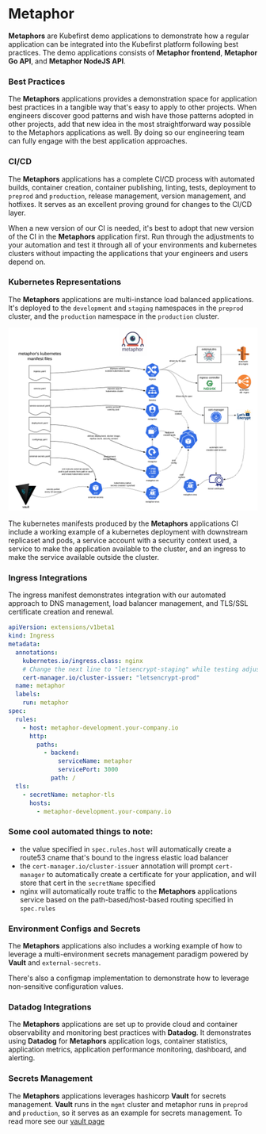 # Metaphor

**Metaphors** are Kubefirst demo applications to demonstrate how a regular application can be integrated into the 
Kubefirst platform following best practices. The demo applications consists of **Metaphor frontend**, 
**Metaphor Go API**, and **Metaphor NodeJS API**.

### Best Practices

The **Metaphors** applications provides a demonstration space for application best practices in a tangible way that's 
easy to apply to other projects. When engineers discover good patterns and wish have those patterns adopted in other 
projects, add that new idea in the most straightforward way possible to the Metaphors applications as well. By doing so 
our engineering team can fully engage with the best application approaches.

### CI/CD

The **Metaphors** applications has a complete CI/CD process with automated builds, container creation, container 
publishing, linting, tests, deployment to `preprod` and `production`, release management, version management, and 
hotfixes. It serves as an excellent proving ground for changes to the CI/CD layer.

When a new version of our CI is needed, it's best to adopt that new version of the CI in the **Metaphors** application
first. Run through the adjustments to your automation and test it through all of your environments and kubernetes 
clusters without impacting the applications that your engineers and users depend on.

### Kubernetes Representations

The **Metaphors** applications are multi-instance load balanced applications. It's deployed to the `development` and 
`staging` namespaces in the `preprod` cluster, and the `production` namespace in the `production` cluster.

![](../img/kubefirst/metaphor/metaphor-kubernetes-manifests.png)

The kubernetes manifests produced by the **Metaphors** applications CI include a working example of a kubernetes 
deployment with downstream replicaset and pods, a service account with a security context used, a service to make the 
application available to the cluster, and an ingress to make the service available outside the cluster.

### Ingress Integrations

The ingress manifest demonstrates integration with our automated approach to DNS management, load balancer management, 
and TLS/SSL certificate creation and renewal.

``` yaml
apiVersion: extensions/v1beta1
kind: Ingress
metadata:
  annotations:
    kubernetes.io/ingress.class: nginx
    # Change the next line to "letsencrypt-staging" while testing adjustments, change to "letsencrypt-prod" after confirming LE certificate was issued
    cert-manager.io/cluster-issuer: "letsencrypt-prod"
  name: metaphor
  labels:
    run: metaphor
spec:
  rules:
    - host: metaphor-development.your-company.io
      http:
        paths:
          - backend:
              serviceName: metaphor
              servicePort: 3000
            path: /
  tls:
    - secretName: metaphor-tls
      hosts:
        - metaphor-development.your-company.io
```

### Some cool automated things to note:

- the value specified in `spec.rules.host` will automatically create a route53 cname that's bound to the ingress elastic load balancer
- the `cert-manager.io/cluster-issuer` annotation will prompt `cert-manager` to automatically create a certificate for your application, and will store that cert in the `secretName` specified
- nginx will automatically route traffic to the **Metaphors** applications service based on the path-based/host-based routing specified in `spec.rules`

### Environment Configs and Secrets

The **Metaphors** applications also includes a working example of how to leverage a multi-environment secrets management 
paradigm powered by **Vault** and `external-secrets`.

There's also a configmap implementation to demonstrate how to leverage non-sensitive configuration values.

### Datadog Integrations

The **Metaphors** applications are set up to provide cloud and container observability and monitoring best practices 
with **Datadog**. It demonstrates using **Datadog** for **Metaphors** application logs, container statistics, application 
metrics, application performance monitoring, dashboard, and alerting.

### Secrets Management

The **Metaphors** applications leverages hashicorp **Vault** for secrets management. **Vault** runs in the `mgmt` cluster 
and metaphor runs in `preprod` and `production`, so it serves as an example for secrets management. To read more see our 
[vault page](../kubefirst/gitlab/vault.md)
